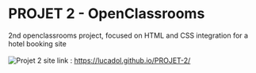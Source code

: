 # PROJET 2 - OpenClassrooms
2nd openclassrooms project, focused on HTML and CSS integration for a hotel booking site<br>
<br>
![Projet 2](https://github.com/Lucadol/Projet-2/assets/130574901/5a7919e6-cd59-472c-a4d5-3b45e405a9db)
site link : https://lucadol.github.io/PROJET-2/
